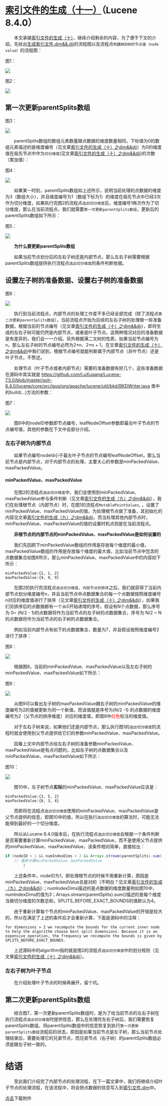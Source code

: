 # [索引文件的生成（十一）](https://www.amazingkoala.com.cn/Lucene/Index/)（Lucene 8.4.0）

&emsp;&emsp;本文承接[索引文件的生成（十）](https://www.amazingkoala.com.cn/Lucene/Index/2020/0408/130.html)，继续介绍剩余的内容，为了便于下文的介绍，先给出[生成索引文件.dim&&.dii](https://www.amazingkoala.com.cn/Lucene/suoyinwenjian/2019/0424/53.html)的流程图以及流程点`构建BKD树的节点值（node value）`的流程图：

图1：

<img src="http://www.amazingkoala.com.cn/uploads/lucene/index/索引文件的生成/索引文件的生成（十一）/1.png">

图2：

<img src="http://www.amazingkoala.com.cn/uploads/lucene/index/索引文件的生成/索引文件的生成（十一）/2.png">

## 第一次更新parentSplits数组

图3：

<img src="http://www.amazingkoala.com.cn/uploads/lucene/index/索引文件的生成/索引文件的生成（十一）/3.png">

&emsp;&emsp;parentSplits数组的数组元素数量跟点数据的维度数量相同，下标值为0的数组元素描述的是维度编号（见文章[索引文件的生成（十）之dim&&dii](https://www.amazingkoala.com.cn/Lucene/Index/2020/0408/130.html)）为0的维度值在祖先节点中作为`切分维度`(见文章[索引文件的生成（十）之dim&&dii](https://www.amazingkoala.com.cn/Lucene/Index/2020/0408/130.html))的次数（累加值）：

图4：

<img src="http://www.amazingkoala.com.cn/uploads/lucene/index/索引文件的生成/索引文件的生成（十一）/4.png">

&emsp;&emsp;如果某一时刻，parentSplits数组如上述所示，说明当前处理的点数据的维度为3（数组大小），并且维度编号为1（数组下标为1）的维度在祖先节点中已经3次作为切分维度，如果执行完图2的流程点`选出切分维度`后，维度编号1再次作为了切分维度，那么在当前流程点，我们就需要`第一次更新parentSplits数组`，更新后的parentSplits数组如下所示：

图5：

<img src="http://www.amazingkoala.com.cn/uploads/lucene/index/索引文件的生成/索引文件的生成（十一）/5.png">

&emsp;&emsp;**为什么要更新parentSplits数组**

&emsp;&emsp;如果当前节点划分后的左右子树还是内部节点，那么左右子树需要根据parentSplits数组提供执行流程点`选出切分维度`的条件判断依据。

## 设置左子树的准备数据、设置右子树的准备数据

图6：

<img src="http://www.amazingkoala.com.cn/uploads/lucene/index/索引文件的生成/索引文件的生成（十一）/6.png">

&emsp;&emsp;执行到当前流程点，内部节点的处理工作差不多已经全部完成（除了流程点`第二次更新parentSplits数组`），当前流程点开始为后续的左右子树的处理做一些准备数据，根据当前的节点编号（见文章[索引文件的生成（十）之dim&&dii](https://www.amazingkoala.com.cn/Lucene/Index/2020/0408/130.html)），即将生成的左右子树可能仍然是内部节点，或者是叶子节点。这两种情况对应的准备数据是有差异的，我们会一一介绍。另外根据满二叉树的性质，如果当前节点编号为n，那么左右子树的节点编号必然为2\*n、2\*n + 1，在文章[索引文件的生成（十）之dim&&dii](https://www.amazingkoala.com.cn/Lucene/Index/2020/0408/130.html)中我们说到，根据节点编号就能判断属于内部节点（非叶节点）还是叶子节点，不赘述。

&emsp;&emsp;处理节点（叶子节点或者内部节点）需要的准备数据有好几个，这些准备数据在源码中其实就是 https://github.com/LuXugang/Lucene-7.5.0/blob/master/solr-8.4.0/lucene/core/src/java/org/apache/lucene/util/bkd/BKDWriter.java 类中的build(...)方法的参数：

图7：

<img src="http://www.amazingkoala.com.cn/uploads/lucene/index/索引文件的生成/索引文件的生成（十一）/7.png">

&emsp;&emsp;图6中的nodeID参数即节点编号，leafNodeOffset参数即最左叶子节点的节点编号值，其他的参数在下文中会部分介绍。

### 左右子树为内部节点

&emsp;&emsp;如果节点编号nodeId小于最左叶子节点的节点编号leafNodeOffset，那么当前节点是内部节点，对于内部节点的处理，主要关心的参数是minPackedValue、maxPackedValue。

#### minPackedValue、maxPackedValue

&emsp;&emsp;在图2的流程点`选出切分维度`中，我们会使用到minPackedValue、maxPackedValue参与条件判断（见文章[索引文件的生成（九）之dim&&dii](https://www.amazingkoala.com.cn/Lucene/Index/2020/0406/129.html)），我们在处理根节点（内部节点）时，在图1的流程点`MutablePointValues`, ，设置了minPackedValue、maxPackedValue的值，为处理根节点做了准备，其初始化的内容见文章[索引文件的生成（九）之dim&&dii](https://www.amazingkoala.com.cn/Lucene/Index/2020/0406/129.html)，而当处理其他内部节点时，minPackedValue、maxPackedValue的值的设置时机点则是在当前流程点。

&emsp;&emsp;**非根节点的内部节点的minPackedValue、maxPackedValue是如何设置的**

&emsp;&emsp;我们先回顾下minPackedValue数组的作用是存放每个维度的最小值，maxPackedValue数组的作用是存放每个维度的最大值，比如当前节点中包含的点数据集合如图8所示，那么minPackedValue、maxPackedValue中的内容如下所示：

```text
minPackedValue:{2, 1, 2}
maxPackedValue:{9, 9, 9}
```

&emsp;&emsp;在图2的执行完流程点`选出切分维度`、`内部节点的排序`之后，我们就获得了当前内部节点划分维度编号n，并且当前节点中点数据集合的每一个点数据按照维度编号n对应的维度值进行了排序（见文章[索引文件的生成（十）之dim&&dii](https://www.amazingkoala.com.cn/Lucene/Index/2020/0408/130.html)），如果我们另排序后的点数据都有一个从0开始递增的序号，假设有N个点数据，那么序号为 0~ (N/2 - 1)的点数据将作为当前节点的左子树的点数据集合，序号为 N/2 ~ N 的点数据将作为当前节点的右子树的点数据集合。

&emsp;&emsp;例如当前内部节点有如下的点数据集合，数量为7，并且假设按照维度编号2进行了排序：

图8：

<img src="http://www.amazingkoala.com.cn/uploads/lucene/index/索引文件的生成/索引文件的生成（十一）/8.png">

&emsp;&emsp;根据图8，当前的minPackedValue、maxPackedValue以及左右子树的minPackedValue、maxPackedValue如下所示：

图9：

<img src="http://www.amazingkoala.com.cn/uploads/lucene/index/索引文件的生成/索引文件的生成（十一）/9.png">

&emsp;&emsp;从图9可以看出左子树的maxPackedValue跟右子树的minPackedValue的维度编号为2的值被更新为同一个新值，而该值就是序号为(N/2 -1) 的点数据的维度编号为2（父节点的排序维度）对应的维度值，即图8中<font color=Red>红色</font>标注的维度值。

&emsp;&emsp;对于左右子树来说，如果他们还是内部节点，那么执行图1的`选出切分维度`的流程时就会使用到父节点提供给它们的参数minPackedValue、maxPackedValue。

&emsp;&emsp;回看上文中内部节点给左右子树的准备参数minPackedValue、maxPackedValue是有点问题的，比如左子树的点数据集合以及minPackedValue、maxPackedValue如下所示：

图10：

<img src="http://www.amazingkoala.com.cn/uploads/lucene/index/索引文件的生成/索引文件的生成（十一）/10.png">

&emsp;&emsp;图10中，左子树节点**实际**的minPackedValue、maxPackedValue应该是：

```text
minPackedValue:{3, 5, 2}
maxPackedValue:{8, 3, 4}
```

&emsp;&emsp;而即将在流程点`选出切分维度`使用的minPackedValue、maxPackedValue是父节点提供的信息，即图10中的值，所以在执行`选出切分维度`的算法时，可能无法能得到最好的一个切分维度。

&emsp;&emsp;所以从Lucene 8.4.0版本后，在执行流程点`选出切分维度`会根据一个条件判断是否需要重新计算minPackedValue、maxPackedValue，而不是使用父节点提供的minPackedValue、maxPackedValue，该条件相对简单，直接给出：

```java
if (nodeID > 1 && numIndexDims > 2 && Arrays.stream(parentSplits).sum() % SPLITS_BEFORE_EXACT_BOUNDS == 0) {
    // 重新计算minPackedValue、maxPackedValue
        }
```

&emsp;&emsp;上述条件中，nodeID为1，即处理根节点的时候不用重新计算，原因是minPackedValue、maxPackedValue总是对的（不明白？见文章[索引文件的生成（九）之dim&&dii](https://www.amazingkoala.com.cn/Lucene/Index/2020/0406/129.html)）；numIndexDims描述的是点数据的维度数量例如图10中，numIndexDims的值为3；Arrays.stream(parentSplits).sum()描述的是每个维度当做切分维度的次数总和，SPLITS_BEFORE_EXACT_BOUNDS的值默认为4。

&emsp;&emsp;由于重新计算每个节点的minPackedValue、maxPackedValue的开销是较大的，所以在满足了上述的条件后才会重新计算，下面是源码中的注释：

```text
for dimensions > 2 we recompute the bounds for the current inner node to help the algorithm choose best split dimensions. Because it is an expensive operation, the frequency we recompute the bounds is given by SPLITS_BEFORE_EXACT_BOUNDS.
```

&emsp;&emsp;上述源码中的algorithm指的就是图2的流程点`选出切分维度`中的划分规则（见文章[索引文件的生成（十）之dim&&dii](https://www.amazingkoala.com.cn/Lucene/Index/2020/0408/130.html)）。

### 左右子树为叶子节点

&emsp;&emsp;在介绍处理叶子节点的时候再展开，留个坑。

## 第二次更新parentSplits数组

&emsp;&emsp;结合图7，第一次更新parentSplits数组时，是为了给当前节点的左右子树在执行流程点`选出切分维度`时提供信息，那么在处理完左右子树后，我们需要恢复parentSplits数组，将parentSplits数组中的信息恢复到执行`第一次更新parentSplits数组`流程前的状态，原因是如果当前节点是左子树，那么当前节点处理结束后，需要处理它的兄弟节点，而兄弟节点（右子树）的parentSplits数组必须是跟左子树一致的。

# 结语

&emsp;&emsp;至此我们介绍完了内部节点的处理流程，在下一篇文章中，我们将继续介绍叶子节点的处理流程，在该流程中，将会把点数据的信息写入到[索引文件.dim](https://www.amazingkoala.com.cn/Lucene/suoyinwenjian/2019/0424/53.html)中。

[点击](http://www.amazingkoala.com.cn/attachment/Lucene/Index/索引文件的生成/索引文件的生成（十一）/索引文件的生成（十一）.zip)下载附件